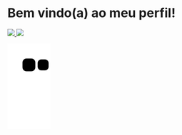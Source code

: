 <h1> Bem vindo(a) ao meu perfil!</h1> 
<div>
  <a href="https://github.com/rafaballerini">
  <img height="180em" src="https://github-readme-stats.vercel.app/api?username=guiqsassi&show_icons=true&theme=dracula&include_all_commits=true&count_private=true"/>
  <img height="180em" src="https://github-readme-stats.vercel.app/api/top-langs/?username=guiqsassi&layout=compact&langs_count=7&theme=dracula"/>
</div>

  
  
  
  ![Snake animation](https://github.com/rafaballerini/rafaballerini/blob/output/github-contribution-grid-snake.svg)
